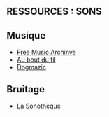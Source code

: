 ## RESSOURCES : SONS

## Musique
- [Free Music Archinve](https://freemusicarchive.org)
- [Au bout du fil](https://auboutdufil.com)
- [Dogmazic](https://dogmazic.net)

## Bruitage
- [La Sonothèque](https://lasonotheque.org)
